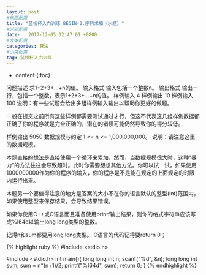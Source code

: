 ```yaml
---
layout: post
#标题配置
title: "蓝桥杯入门训练 BEGIN-2.序列求和（水题）"
#时间配置
date:   2017-12-05 02:47:01 +0800
#大类配置
categories: 算法
#小类配置
tag: 蓝桥杯入门训练
---
```


* content
{:toc}


问题描述
求1+2+3+...+n的值。
输入格式
输入包括一个整数n。
输出格式
输出一行，包括一个整数，表示1+2+3+...+n的值。
样例输入
4
样例输出
10
样例输入
100
说明：有一些试题会给出多组样例输入输出以帮助你更好的做题。

一般在提交之前所有这些样例都需要测试通过才行，但这不代表这几组样例数据都正确了你的程序就是完全正确的，潜在的错误可能仍然导致你的得分较低。

样例输出
5050
数据规模与约定
1 <= n <= 1,000,000,000。
说明：请注意这里的数据规模。

本题直接的想法是直接使用一个循环来累加，然而，当数据规模很大时，这种“暴力”的方法往往会导致超时。此时你需要想想其他方法。你可以试一试，如果使用1000000000作为你的程序的输入，你的程序是不是能在规定的上面规定的时限内运行出来。

本题另一个要值得注意的地方是答案的大小不在你的语言默认的整型(int)范围内，如果使用整型来保存结果，会导致结果错误。

如果你使用C++或C语言而且准备使用printf输出结果，则你的格式字符串应该写成%I64d以输出long long类型的整数。





记得n和sum都要用long long类型。 
C语言的代码记得要return 0；




{% highlight ruby %}
#include <stdio.h>
 
#include <stdio.h>
int main(){
	long long int n;
	scanf("%d", &n);
	long long int sum;
	sum = n*(n+1)/2;
	printf("%I64d", sum);
	return 0;
} 
{% endhighlight %}